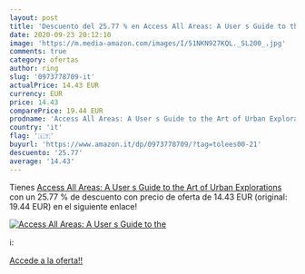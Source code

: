 ```yaml
---
layout: post
title: 'Descuento del 25.77 % en Access All Areas: A User s Guide to the '
date: 2020-09-23 20:12:10
image: 'https://m.media-amazon.com/images/I/51NKN927KQL._SL200_.jpg'
comments: true
category: ofertas
author: ring
slug: '0973778709-it'
actualPrice: 14.43 EUR
currency: EUR
price: 14.43
comparePrice: 19.44 EUR
prodname: 'Access All Areas: A User s Guide to the Art of Urban Explorations'
country: 'it'
flag: '🇮🇹'
buyurl: 'https://www.amazon.it/dp/0973778709/?tag=tolees00-21'
descuento: '25.77'
average: '14.43'
---
```


Tienes [Access All Areas: A User s Guide to the Art of Urban Explorations](https://www.amazon.it/dp/0973778709/?tag=tolees00-21) con un 25.77 % de descuento con precio de oferta de 14.43 EUR (original: 19.44 EUR) en el siguiente enlace!

[![Access All Areas: A User s Guide to the ](https://m.media-amazon.com/images/I/51NKN927KQL._SL200_.jpg)](https://www.amazon.it/dp/0973778709/?tag=tolees00-21)

ℹ️:


[Accede a la oferta!!](https://www.amazon.it/dp/0973778709/?tag=tolees00-21)
